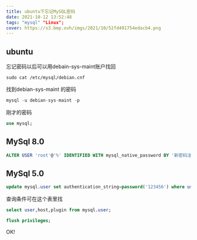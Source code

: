 ```yaml
---
title: ubuntu下忘记MySQL密码
date: 2021-10-12 13:52:48
tags: "mysql" "Linux";
cover: https://s3.bmp.ovh/imgs/2021/10/52fd491754edacb4.png
---
```

## ubuntu

忘记密码以后可以用debain-sys-maint账户找回
```
sudo cat /etc/mysql/debian.cnf
```

找到debian-sys-maint 的密码

```sql
mysql -u debian-sys-maint -p
```

刚才的密码
```sql
use mysql;
```

## MySql 8.0
```sql
ALTER USER 'root'@'%' IDENTIFIED WITH mysql_native_password BY '新密码注意包含大小写数字特殊字符不然修改不过';
```

## MySql 5.0

```sql
update mysql.user set authentication_string=password('123456') where user='root' and Host ='localhost';
```
查询条件可在这个表里找

```sql
select user,host,plugin from mysql.user;
```
```sql
flush privileges;
```
OK!